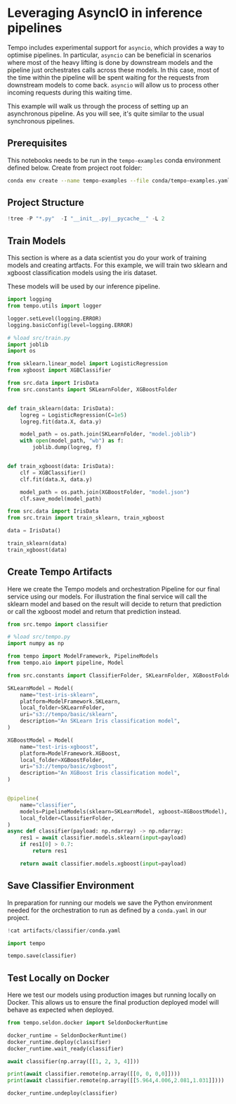 # Leveraging AsyncIO in inference pipelines

Tempo includes experimental support for `asyncio`, which provides a way to optimise pipelines.
In particular, `asyncio` can be beneficial in scenarios where most of the heavy lifting is done by downstream models and the pipeline just orchestrates calls across these models.
In this case, most of the time within the pipeline will be spent waiting for the requests from downstream models to come back.
`asyncio` will allow us to process other incoming requests during this waiting time.

This example will walk us through the process of setting up an asynchronous pipeline.
As you will see, it's quite similar to the usual synchronous pipelines.

## Prerequisites

This notebooks needs to be run in the `tempo-examples` conda environment defined below. Create from project root folder:

```bash
conda env create --name tempo-examples --file conda/tempo-examples.yaml
```

## Project Structure


```python
!tree -P "*.py"  -I "__init__.py|__pycache__" -L 2
```

## Train Models

This section is where as a data scientist you do your work of training models and creating artfacts.
For this example, we will train two sklearn and xgboost classification models using the iris dataset.

These models will be used by our inference pipeline.


```python
import logging
from tempo.utils import logger

logger.setLevel(logging.ERROR)
logging.basicConfig(level=logging.ERROR)
```


```python
# %load src/train.py
import joblib
import os

from sklearn.linear_model import LogisticRegression
from xgboost import XGBClassifier

from src.data import IrisData
from src.constants import SKLearnFolder, XGBoostFolder


def train_sklearn(data: IrisData):
    logreg = LogisticRegression(C=1e5)
    logreg.fit(data.X, data.y)

    model_path = os.path.join(SKLearnFolder, "model.joblib")
    with open(model_path, "wb") as f:
        joblib.dump(logreg, f)


def train_xgboost(data: IrisData):
    clf = XGBClassifier()
    clf.fit(data.X, data.y)

    model_path = os.path.join(XGBoostFolder, "model.json")
    clf.save_model(model_path)

```


```python
from src.data import IrisData
from src.train import train_sklearn, train_xgboost

data = IrisData()

train_sklearn(data)
train_xgboost(data)
```

## Create Tempo Artifacts

Here we create the Tempo models and orchestration Pipeline for our final service using our models.
For illustration the final service will call the sklearn model and based on the result will decide to return that prediction or call the xgboost model and return that prediction instead.


```python
from src.tempo import classifier
```


```python
# %load src/tempo.py
import numpy as np

from tempo import ModelFramework, PipelineModels
from tempo.aio import pipeline, Model

from src.constants import ClassifierFolder, SKLearnFolder, XGBoostFolder

SKLearnModel = Model(
    name="test-iris-sklearn",
    platform=ModelFramework.SKLearn,
    local_folder=SKLearnFolder,
    uri="s3://tempo/basic/sklearn",
    description="An SKLearn Iris classification model",
)

XGBoostModel = Model(
    name="test-iris-xgboost",
    platform=ModelFramework.XGBoost,
    local_folder=XGBoostFolder,
    uri="s3://tempo/basic/xgboost",
    description="An XGBoost Iris classification model",
)


@pipeline(
    name="classifier",
    models=PipelineModels(sklearn=SKLearnModel, xgboost=XGBoostModel),
    local_folder=ClassifierFolder,
)
async def classifier(payload: np.ndarray) -> np.ndarray:
    res1 = await classifier.models.sklearn(input=payload)
    if res1[0] > 0.7:
        return res1

    return await classifier.models.xgboost(input=payload)

```

## Save Classifier Environment

In preparation for running our models we save the Python environment needed for the orchestration to run as defined by a `conda.yaml` in our project.


```python
!cat artifacts/classifier/conda.yaml
```


```python
import tempo

tempo.save(classifier)
```

## Test Locally on Docker

Here we test our models using production images but running locally on Docker. This allows us to ensure the final production deployed model will behave as expected when deployed.


```python
from tempo.seldon.docker import SeldonDockerRuntime

docker_runtime = SeldonDockerRuntime()
docker_runtime.deploy(classifier)
docker_runtime.wait_ready(classifier)
```


```python
await classifier(np.array([[1, 2, 3, 4]]))
```


```python
print(await classifier.remote(np.array([[0, 0, 0,0]])))
print(await classifier.remote(np.array([[5.964,4.006,2.081,1.031]])))
```


```python
docker_runtime.undeploy(classifier)
```


```python

```
